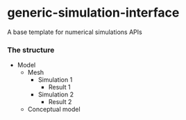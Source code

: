 # generic-simulation-interface
A base template for numerical simulations APIs

### The structure
* Model
    * Mesh
       * Simulation 1
          * Result 1
       * Simulation 2
          * Result 2
    * Conceptual model

